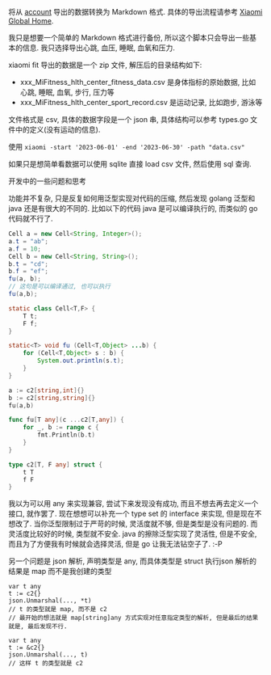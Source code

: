 将从 [account](https://account.xiaomi.com/) 导出的数据转换为 Markdown 格式. 具体的导出流程请参考 [Xiaomi Global Home](https://www.mi.com/global/support/article/KA-11566/).

我只是想要一个简单的 Markdown 格式进行备份, 所以这个脚本只会导出一些基本的信息.
我只选择导出心跳, 血压, 睡眠, 血氧和压力.

xiaomi fit 导出的数据是一个 zip 文件, 解压后的目录结构如下:
- xxx_MiFitness_hlth_center_fitness_data.csv 是身体指标的原始数据, 比如心跳, 睡眠, 血氧, 步行, 压力等
- xxx_MiFitness_hlth_center_sport_record.csv 是运动记录, 比如跑步, 游泳等

文件格式是 csv, 具体的数据字段是一个 json 串, 具体结构可以参考 types.go 文件中的定义(没有运动的信息).

使用 `xiaomi -start '2023-06-01' -end '2023-06-30' -path "data.csv"`

如果只是想简单看数据可以使用 sqlite 直接 load csv 文件, 然后使用 sql 查询.


开发中的一些问题和思考

功能并不复杂, 只是反复如何用泛型实现对代码的压缩, 然后发现 golang 泛型和 java 还是有很大的不同的.
比如以下的代码 java 是可以编译执行的, 而类似的 go 代码就不行了.
```java
Cell a = new Cell<String, Integer>();
a.t = "ab";
a.f = 10;
Cell b = new Cell<String, String>();
b.t = "cd";
b.f = "ef";
fu(a, b);
// 这句是可以编译通过, 也可以执行
fu(a,b);

static class Cell<T,F> {
    T t;
    F f;
}

static<T> void fu (Cell<T,Object> ...b) {
    for (Cell<T,Object> s : b) {
        System.out.println(s.t);
    }
}
```

```go
a := c2[string,int]{}
b := c2[string,string]{}
fu(a,b)

func fu[T any](c ...c2[T,any]) {
	for _, b := range c {
		fmt.Println(b.t)
	}
}

type c2[T, F any] struct {
	t T
	f F
}
```

我以为可以用 any 来实现兼容, 尝试下来发现没有成功, 而且不想去再去定义一个接口, 就作罢了.
现在想想可以补充一个 type set 的 interface 来实现, 但是现在不想改了.
当你泛型限制过于严苛的时候, 灵活度就不够, 但是类型是没有问题的. 而灵活度比较好的时候, 类型就不安全.
java 的擦除泛型实现了灵活性, 但是不安全, 而且为了方便我有时候就会选择灵活, 但是 go 让我无法钻空子了. :-P


另一个问题是 json 解析, 声明类型是 any, 而具体类型是 struct 执行json 解析的结果是 map 而不是我创建的类型
```
var t any
t := c2{}
json.Unmarshal(..., *t)
// t 的类型就是 map, 而不是 c2
// 最开始的想法就是 map[string]any 方式实现对任意指定类型的解析, 但是最后的结果就是, 最后发现不行.

var t any
t := &c2{}
json.Unmarshal(..., t)
// 这样 t 的类型就是 c2
```

